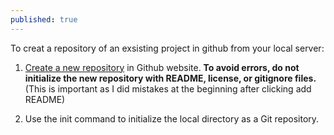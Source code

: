 ```yaml
---
published: true
---
```


To creat a repository of an exsisting project in github from your local server:

1. [Create a new repository](https://docs.github.com/en/get-started/quickstart/contributing-to-projects) in Github website. **To avoid errors, do not initialize the new repository with README, license, or gitignore files.** (This is important as I did mistakes at the beginning after clicking add README)

2. Use the init command to initialize the local directory as a Git repository.
